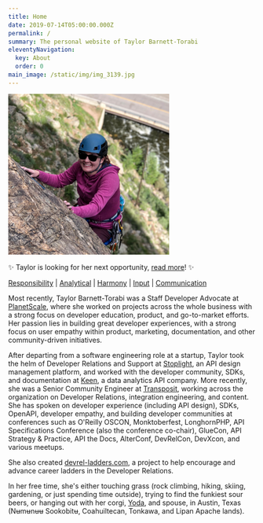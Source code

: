 ```yaml
---
title: Home
date: 2019-07-14T05:00:00.000Z
permalink: /
summary: The personal website of Taylor Barnett-Torabi
eleventyNavigation:
  key: About
  order: 0
main_image: /static/img/img_3139.jpg
---
```


<img src="/static/img/img_3139.jpg" alt="Taylor Climbing in Clear Creek Canyon" style="width: 65%;"/>

✨ Taylor is looking for her next opportunity, [read more](/for-hire)! ✨

[Responsibility](http://news.gallup.com/businessjournal/706/responsibility.aspx) | [Analytical](http://news.gallup.com/businessjournal/631/analytical.aspx) | [Harmony](http://news.gallup.com/businessjournal/676/harmony.aspx) | [Input](http://news.gallup.com/businessjournal/688/input.aspx) | [Communication](http://news.gallup.com/businessjournal/643/communication.aspx)

Most recently, Taylor Barnett-Torabi was a Staff Developer Advocate at [PlanetScale](https://planetscale.com), where she worked on projects across the whole business with a strong focus on developer education, product, and go-to-market efforts. Her passion lies in building great developer experiences, with a strong focus on user empathy within product, marketing, documentation, and other community-driven initiatives. 

After departing from a software engineering role at a startup, Taylor took the helm of Developer Relations and Support at [Stoplight](https://stoplight.io), an API design management platform, and worked with the developer community, SDKs, and documentation at [Keen](https://keen.io), a data analytics API company. More recently, she was a Senior Community Engineer at [Transposit](https://transposit.com), working across the organization on Developer Relations, integration engineering, and content. She has spoken on developer experience (including API design), SDKs, OpenAPI, developer empathy, and building developer communities at conferences such as O'Reilly OSCON, Monktoberfest, LonghornPHP, API Specifications Conference (also the conference co-chair), GlueCon, API Strategy & Practice, API the Docs, AlterConf, DevRelCon, DevXcon, and various meetups. 

She also created [devrel-ladders.com](https://www.devrel-ladders.com/), a project to help encourage and advance career ladders in the Developer Relations.

In her free time, she's either touching grass (rock climbing, hiking, skiing, gardening, or just spending time outside), trying to find the funkiest sour beers, or hanging out with her corgi, [Yoda](https://instagram.com/yoda_atx), and spouse, in Austin, Texas (Nʉmʉnʉʉ Sookobitʉ, Coahuiltecan, Tonkawa, and Lipan Apache lands).